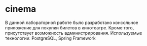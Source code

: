 # cinema
В данной лабораторной работе было разработано консольное приложение для покупки билетов в кинотеатре. Кроме того, присутствует возможность администрирования. Используемые технологии: PostgreSQL, Spring Framework
